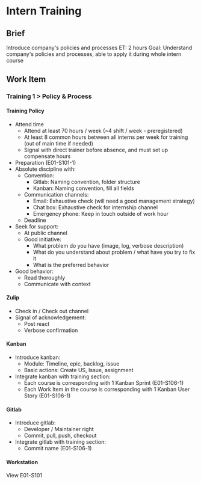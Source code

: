# Intern Training

## Brief

Introduce company's policies and processes
ET: 2 hours
Goal: Understand company's policies and processes, able to apply it during whole intern course

## Work Item

### Training 1 > Policy & Process

#### Training Policy

* Attend time
  * Attend at least 70 hours / week (~4 shift / week - preregistered)
  * At least 8 common hours between all interns per week for training (out of main time if needed)
  * Signal with direct trainer before absence, and must set up compensate hours
* Preparation (E01-S101-1)
* Absolute discipline with:
  * Convention:
    * Gitlab: Naming convention, folder structure
    * Kanban: Naming convention, fill all fields
  * Communication channels:
    * Email: Exhaustive check (will need a good management strategy)
    * Chat box: Exhaustive check for internship channel
    * Emergency phone: Keep in touch outside of work hour
  * Deadline
* Seek for support:
  * At public channel
  * Good initiative:
    * What problem do you have (image, log, verbose description)
    * What do you understand about problem / what have you try to fix it
    * What is the preferred behavior
* Good behavior:
  * Read thoroughly
  * Communicate with context

#### Zulip

* Check in / Check out channel
* Signal of acknowledgement:
  * Post react
  * Verbose confirmation

#### Kanban

* Introduce kanban:
  * Module: Timeline, epic, backlog, issue
  * Basic actions: Create US, Issue, assignment
* Integrate kanban with training section:
  * Each course is corresponding with 1 Kanban Sprint (E01-S106-1)
  * Each Work Item in the course is corresponding with 1 Kanban User Story (E01-S106-1)

#### Gitlab

* Introduce gitlab:
  * Developer / Maintainer right
  * Commit, pull, push, checkout
* Integrate gitlab with training section:
  * Commit name (E01-S106-1)

#### Workstation

View E01-S101